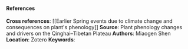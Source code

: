 #### References
**Cross references**: [[Earlier Spring events due to climate change and consequences on plant's phenology]]
**Source**: Plant phenology changes and drivers on the Qinghai–Tibetan Plateau
**Authors**: Miaogen Shen
**Location**: Zotero
**Keywords**: 

